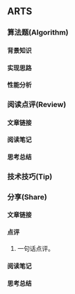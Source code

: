 ## ARTS

### 算法题(Algorithm)

#### 背景知识

#### 实现思路

#### 性能分析

### 阅读点评(Review)

#### 文章链接

#### 阅读笔记

#### 思考总结

### 技术技巧(Tip)

### 分享(Share)

#### 文章链接

#### 点评
1. 一句话点评。

#### 阅读笔记

#### 思考总结


